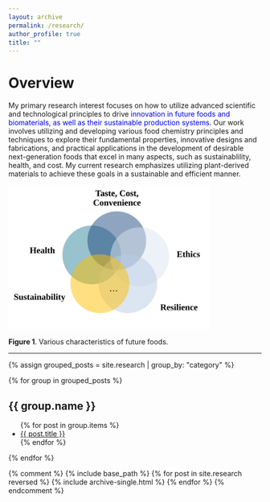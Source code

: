 ```yaml
---
layout: archive
permalink: /research/
author_profile: true
title: ""
---
```


Overview
======

My primary research interest focuses on how to utilize advanced scientific and technological
principles to drive
<span style="color: blue;">innovation in future foods and biomaterials, as well as their sustainable production systems.</span>
Our work involves utilizing and developing various food chemistry principles
and techniques to explore their fundamental properties, innovative designs and fabrications, and 
practical applications in the development of desirable next-generation foods that excel in many
aspects, such as sustainablility, health, and cost.
My current research emphasizes utilizing plant-derived materials to achieve 
these goals in a sustainable and efficient manner.

<img src="/images/future_foods.svg" width='400'/>

**Figure 1**. Various characteristics of future foods.

---

{% assign grouped_posts = site.research | group_by: "category" %}

{% for group in grouped_posts %}
  <h2>{{ group.name }}</h2> <!-- Displays the category name -->
  <ul>
    {% for post in group.items %}
      <li><a href="{{ post.url }}">{{ post.title }}</a></li>
    {% endfor %}
  </ul>
{% endfor %}

{% comment %}
{% include base_path %}
{% for post in site.research reversed %}
  {% include archive-single.html %}
{% endfor %}
{% endcomment %}

